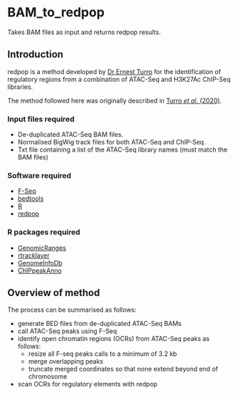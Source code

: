 # BAM_to_redpop
Takes BAM files as input and returns redpop results.

## Introduction
redpop is a method developed by [Dr Ernest Turro](https://www.mountsinai.org/profiles/ernest-turro) for the identification of regulatory regions from a combination of ATAC-Seq and H3K27Ac ChIP-Seq libraries.

The method followed here was originally described in [Turro *et al.* (2020)](https://www.nature.com/articles/s41586-020-2434-2).

### Input files required
- De-duplicated ATAC-Seq BAM files.
- Normalised BigWig track files for both ATAC-Seq and ChIP-Seq.
- Txt file containing a list of the ATAC-Seq library names (must match the BAM files)

### Software required
- [F-Seq](https://github.com/aboyle/F-seq)
- [bedtools](https://bedtools.readthedocs.io/)
- [R](https://www.r-project.org/)
- [redpop](https://gitlab.haem.cam.ac.uk/et341/redpop/)

### R packages required
- [GenomicRanges](https://bioconductor.org/packages/release/bioc/html/GenomicRanges.html)
- [rtracklayer](https://bioconductor.org/packages/release/bioc/html/rtracklayer.html)
- [GenomeInfoDb](https://bioconductor.org/packages/release/bioc/html/GenomeInfoDb.html)
- [ChIPpeakAnno](https://bioconductor.org/packages/release/bioc/html/ChIPpeakAnno.html)

## Overview of method
The process can be summarised as follows:
- generate BED files from de-duplicated ATAC-Seq BAMs
- call ATAC-Seq peaks using F-Seq
- identify open chromatin regions (OCRs) from ATAC-Seq peaks as follows:
    - resize all F-seq peaks calls to a minimum of 3.2 kb
    - merge overlapping peaks
    - truncate merged coordinates so that none extend beyond end of chromosome
- scan OCRs for regulatory elements with redpop
